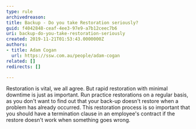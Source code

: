 ```yaml
---
type: rule
archivedreason: 
title: Backup - Do you take Restoration seriously?
guid: f4042848-ceaf-4ee3-97e9-a7b12ceec7b6
uri: backup-do-you-take-restoration-seriously
created: 2019-11-21T01:53:43.0000000Z
authors:
- title: Adam Cogan
  url: https://ssw.com.au/people/adam-cogan
related: []
redirects: []

---
```


Restoration is vital, we all agree. But rapid restoration with minimal downtime is just as important. Run practice restorations on a regular basis, as you don't want to find out that your back-up doesn't restore when a problem has already occurred.
This restoration process is so important that you should have a termination clause in an employee's contract if the restore doesn't work when something goes wrong.

<!--endintro-->

